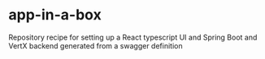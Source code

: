 # app-in-a-box
Repository recipe for setting up a React typescript UI and Spring Boot and VertX backend generated from a swagger definition
